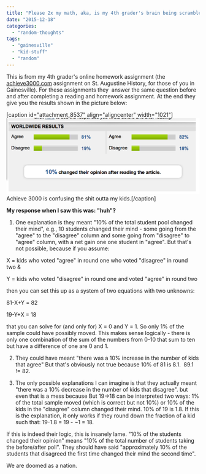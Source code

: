 ```yaml
---
title: "Please 2x my math, aka, is my 4th grader's brain being scrambled by @Achieve3000?"
date: "2015-12-18"
categories: 
  - "random-thoughts"
tags: 
  - "gainesville"
  - "kid-stuff"
  - "random"
---
```


This is from my 4th grader's online homework assignment (the [achieve3000.com](https://www.achieve3000.com/) assignment on St. Augustine History, for those of you in Gainesville). For these assignments they  answer the same question before and after completing a reading and homework assignment. At the end they give you the results shown in the picture below:

\[caption id="attachment\_8537" align="aligncenter" width="1021"\][![Achieve 3000 is confusing the shit outta my kids.](images/Screenshot-2015-12-18-08.41.12.png)](http://brunalab.org/wp-content/uploads/2015/12/Screenshot-2015-12-18-08.41.12.png) Achieve 3000 is confusing the shit outta my kids.\[/caption\]

**My response when I saw this was: "huh"?**

1) One explanation is they meant "10% of the total student pool changed their mind", e.g., 10 students changed their mind - some going from the "agree" to the "disagree" column and some going from "disagree" to "agree" column, with a net gain one one student in "agree". But that's not possible, because if you assume:

X = kids who voted "agree" in round one who voted "disagree" in round two &

Y = kids who voted "disagree" in round one and voted "agree" in round two

then you can set this up as a system of two equations with two unknowns:

81-X+Y = 82

19-Y+X = 18

that you can solve for (and only for) X = 0 and Y = 1. So only 1% of the sample could have possibly moved. This makes sense logically - there is only one combination of the sum of the numbers from 0-10 that sum to ten but have a difference of one are 0 and 1.

2) They could have meant "there was a 10% increase in the number of kids that agree" But that's obviously not true because 10% of 81 is 8.1.  89.1 != 82.

3) The only possible explanations I can imagine is that they actually meant "there was a 10% decrease in the number of kids that disagree". but even that is a mess because But 19->18 can be interpreted two ways: 1% of the total sample moved (which is correct but not 10%) or 10% of the kids in the "disagree" column changed their mind. 10% of 19 is 1.8. If this is the explanation, it only works if they round down the fraction of a kid such that: 19-1.8 = 19 - ~1 = 18.

If this is indeed their logic, this is insanely lame. "10% of the students changed their opinion" means "10% of the total number of students taking the before/after poll". They should have said "approximately 10% of the students that disagreed the first time changed their mind the second time".  

We are doomed as a nation.
